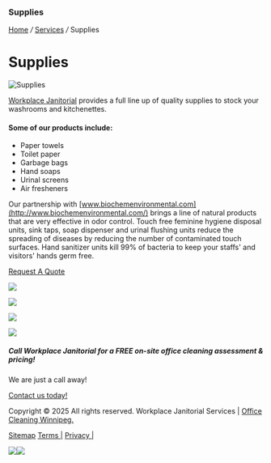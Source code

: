 ### Supplies

[Home](https://officecleaningwinnipeg.com/index.php) _/_ [Services](https://officecleaningwinnipeg.com/services.php) _/_ Supplies


# Supplies

![Supplies](https://officecleaningwinnipeg.com/images/paper.jpg)

[Workplace Janitorial](https://officecleaningwinnipeg.com/) provides a full line up of quality supplies to stock your washrooms and kitchenettes.

#### Some of our products include:

- Paper towels
- Toilet paper
- Garbage bags
- Hand soaps
- Urinal screens
- Air fresheners

Our partnership with [www.biochemenvironmental.com](http://www.biochemenvironmental.com/) brings a line of natural products that are very effective in odor control. Touch free feminine hygiene disposal units, sink taps, soap dispenser and urinal flushing units reduce the spreading of diseases by reducing the number of contaminated touch surfaces. Hand sanitizer units kill 99% of bacteria to keep your staffs' and visitors' hands germ free.

[Request A Quote](https://officecleaningwinnipeg.com/request-a-quote.php)

[![](https://officecleaningwinnipeg.com/images/icon-customized.png)](https://officecleaningwinnipeg.com/office-cleaning-services/customized-office-cleaning.php)

[![](https://officecleaningwinnipeg.com/images/icon-carpet.png)](https://officecleaningwinnipeg.com/office-cleaning-services/carpet-cleaning.php)

[![](https://officecleaningwinnipeg.com/images/icon-floor.png)](https://officecleaningwinnipeg.com/office-cleaning-services/floor-care-cleaning.php)

[![](https://officecleaningwinnipeg.com/images/icon-bathroom.png)](https://officecleaningwinnipeg.com/office-cleaning-services/bathroom-supplies.php)

##### Call Workplace Janitorial for a FREE on-site office cleaning assessment & pricing!

We are just a call away!

[Contact us today!](https://officecleaningwinnipeg.com/contact.php)

Copyright © 2025 All rights reserved. Workplace Janitorial Services \| [Office Cleaning Winnipeg.](https://officecleaningwinnipeg.com/)

[Sitemap](https://officecleaningwinnipeg.com/sitemap.php) [Terms \|](https://officecleaningwinnipeg.com/terms-of-service.php) [Privacy \|](https://officecleaningwinnipeg.com/privacy.php)

[![](https://officecleaningwinnipeg.com/images/click%20to%20call-web.png)](https://officecleaningwinnipeg.com/contact.php)[![](https://officecleaningwinnipeg.com/images/click%20to%20call%20-%20mobile.png)](tel:2044152910)